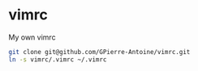 # vimrc
My own vimrc

```bash
git clone git@github.com/GPierre-Antoine/vimrc.git
ln -s vimrc/.vimrc ~/.vimrc
```
